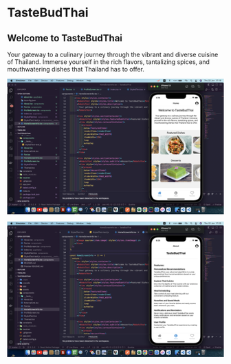 # TasteBudThai

## Welcome to TasteBudThai

Your gateway to a culinary journey through the vibrant and diverse cuisine of Thailand. Immerse yourself in the rich flavors, tantalizing spices, and mouthwatering dishes that Thailand has to offer.

![Alt text](image.png)

![Alt text](image-1.png)

